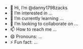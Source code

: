 - 👋 Hi, I’m @danny1798zacks
- 👀 I’m interested in ...
- 🌱 I’m currently learning ...
- 💞️ I’m looking to collaborate on ...
- 📫 How to reach me ...
- 😄 Pronouns: ...
- ⚡ Fun fact: ...

<!---
danny1798zacks/danny1798zacks is a ✨ special ✨ repository because its `README.md` (this file) appears on your GitHub profile.
You can click the Preview link to take a look at your changes.
--->
